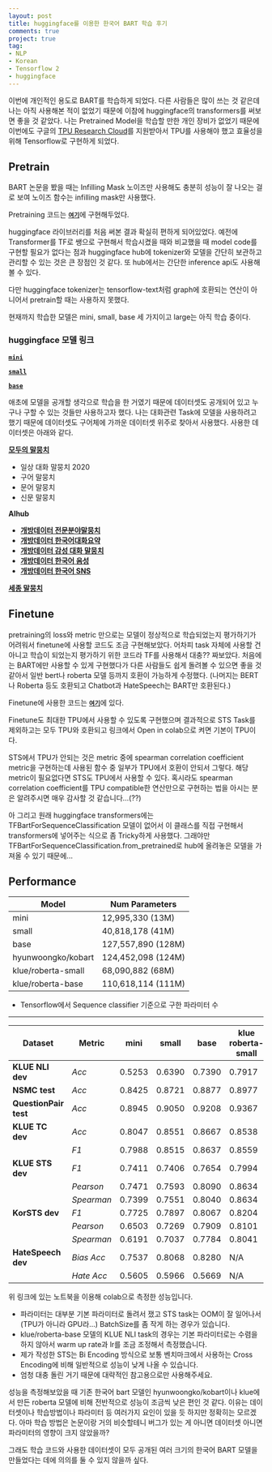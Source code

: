 ```yaml
---
layout: post
title: huggingface를 이용한 한국어 BART 학습 후기
comments: true
project: true
tag:
- NLP
- Korean
- Tensorflow 2
- huggingface
---
```


이번에 개인적인 용도로 BART를 학습하게 되었다. 다른 사람들은 많이 쓰는 것 같은데 나는 아직 사용해본 적이 없었기 때문에 이참에 huggingface의 transformers를 써보면 좋을 것 같았다. 나는 Pretrained Model을 학습할 만한 개인 장비가 없었기 때문에 이번에도 구글의 [TPU Research Cloud](https://sites.research.google/trc/)를 지원받아서 TPU를 사용해야 했고 효율성을 위해 Tensorflow로 구현하게 되었다.

## Pretrain

BART 논문을 봤을 때는 Infilling Mask 노이즈만 사용해도 충분히 성능이 잘 나오는 걸로 보여 노이즈 함수는 infilling mask만 사용했다.

Pretraining 코드는 [**`여기`**](https://github.com/cosmoquester/transformers-bart-pretrain)에 구현해두었다.

huggingface 라이브러리를 처음 써본 결과 확실히 편하게 되어있었다. 예전에 Transformer를 TF로 쌩으로 구현해서 학습시켰을 때와 비교했을 때 model code를 구현할 필요가 없다는 점과 huggingface hub에 tokenizer와 모델을 간단히 보관하고 관리할 수 있는 것은 큰 장점인 것 같다. 또 hub에서는 간단한 inference api도 사용해볼 수 있다.

다만 huggingface tokenizer는 tensorflow-text처럼 graph에 호환되는 연산이 아니어서 pretrain할 때는 사용하지 못했다.

현재까지 학습한 모델은 mini, small, base 세 가지이고 large는 아직 학습 중이다.

### huggingface 모델 링크

[**`mini`**](https://huggingface.co/cosmoquester/bart-ko-mini)

[**`small`**](https://huggingface.co/cosmoquester/bart-ko-small)

[**`base`**](https://huggingface.co/cosmoquester/bart-ko-base)

애초에 모델을 공개할 생각으로 학습을 한 거였기 때문에 데이터셋도 공개되어 있고 누구나 구할 수 있는 것들만 사용하고자 했다. 나는 대화관련 Task에 모델을 사용하려고 했기 때문에 데이터셋도 구어체에 가까운 데이터셋 위주로 찾아서 사용했다. 사용한 데이터셋은 아래와 같다.

**[모두의 말뭉치](https://corpus.korean.go.kr/)**

- 일상 대화 말뭉치 2020
- 구어 말뭉치
- 문어 말뭉치
- 신문 말뭉치

**AIhub**

- **[개방데이터 전문분야말뭉치](https://aihub.or.kr/aidata/30717)**
- **[개방데이터 한국어대화요약](https://aihub.or.kr/aidata/30714)**
- **[개방데이터 감성 대화 말뭉치](https://aihub.or.kr/aidata/7978)**
- **[개방데이터 한국어 음성](https://aihub.or.kr/aidata/105)**
- **[개방데이터 한국어 SNS](https://aihub.or.kr/aidata/30718)**

**[세종 말뭉치](https://ithub.korean.go.kr/)**

## Finetune

pretraining의 loss와 metric 만으로는 모델이 정상적으로 학습되었는지 평가하기가 어려워서 finetune에 사용할 코드도 조금 구현해보았다. 어차피 task 자체에 사용할 건 아니고 학습이 되었는지 평가하기 위한 코드라 TF를 사용해서 대충?? 짜보았다. 처음에는 BART에만 사용할 수 있게 구현했다가 다른 사람들도 쉽게 돌려볼 수 있으면 좋을 것 같아서 일반 bert나 roberta 모델 등까지 호환이 가능하게 수정했다. (나머지는 BERT나 Roberta 등도 호환되고 Chatbot과 HateSpeech는 BART만 호환된다.)

Finetune에 사용한 코드는 [**`여기`**](https://github.com/cosmoquester/transformers-bart-finetune)에 있다.

Finetune도 최대한 TPU에서 사용할 수 있도록 구현했으며 결과적으로 STS Task를 제외하고는 모두 TPU와 호환되고 링크에서 Open in colab으로 켜면 기본이 TPU이다.

STS에서 TPU가 안되는 것은 metric 중에 spearman correlation coefficient metric을 구현하는데 사용된 함수 중 일부가 TPU에서 호환이 안되서 그렇다. 해당 metric이 필요없다면 STS도 TPU에서 사용할 수 있다. 혹시라도 spearman correlation coefficient를 TPU compatible한 연산만으로 구현하는 법을 아시는 분은 알려주시면 매우 감사할 것 같습니다...(??)

아 그리고 원래 huggingface transformers에는 TFBartForSequenceClassification 모델이 없어서 이 클래스를 직접 구현해서 transformers에 넣어주는 식으로 좀 Tricky하게 사용했다. 그래야만 TFBartForSequenceClassification.from_pretrained로 hub에 올려놓은 모델을 가져올 수 있기 때문에...

## Performance

| Model | Num Parameters |
| ----- | -------------- |
| mini | 12,995,330 (13M) |
| small | 40,818,178 (41M) |
| base | 127,557,890 (128M) |
| hyunwoongko/kobart | 124,452,098 (124M) |
| klue/roberta-small | 68,090,882 (68M) |
| klue/roberta-base | 110,618,114 (111M) |

- Tensorflow에서 Sequence classifier 기준으로 구한 파라미터 수

---

| Dataset | Metric | mini | small | base | klue<br />roberta-small | klue<br />roberta-base | hyunwoongko<br />kobart |
| ----------- | ---------- | ----- | ----- | ----- | ----- | ----- | ----- |
| **KLUE NLI dev** | *Acc* | 0.5253 | 0.6390 | 0.7390 | 0.7917 | 0.8557 | 0.7527 |
| **NSMC test** | *Acc* | 0.8425 | 0.8721 | 0.8877 | 0.8977 | 0.9093 | 0.8916 |
| **QuestionPair test** | *Acc* | 0.8945 | 0.9050 | 0.9208 | 0.9367 | 0.9433 | 0.9261 |
| **KLUE TC dev** | *Acc* | 0.8047 | 0.8551 | 0.8667 | 0.8538 | 0.8636 | 0.859 |
| | *F1* | 0.7988 | 0.8515 | 0.8637 | 0.8559 | 0.8636 | 0.8557 |
| **KLUE STS dev** | *F1* | 0.7411 | 0.7406 | 0.7654 | 0.7994 | 0.8086 | 0.8025 |
| | *Pearson* | 0.7471 | 0.7593 | 0.8090 | 0.8634 | 0.8823 | 0.8190 |
| | *Spearman* | 0.7399 | 0.7551 | 0.8040 | 0.8634 | 0.8906 | 0.8134 |
| **KorSTS dev** | *F1* | 0.7725 | 0.7897 | 0.8067 | 0.8204 | 0.8249 | 0.8124 |
| | *Pearson* | 0.6503 | 0.7269 | 0.7909 | 0.8101 | 0.8200 | 0.7842 |
| | *Spearman* | 0.6191 | 0.7037 | 0.7784 | 0.8041 | 0.8152 | 0.7741 |
| **HateSpeech dev** | *Bias Acc* | 0.7537 | 0.8068 | 0.8280 | N/A | N/A | 0.8153 |
| | *Hate Acc* | 0.5605 | 0.5966 | 0.5669 | N/A | N/A | 0.6072 |

위 링크에 있는 노트북을 이용해 colab으로 측정한 성능입니다.

- 파라미터는 대부분 기본 파라미터로 돌려서 쟀고 STS task는 OOM이 잘 일어나서(TPU가 아니라 GPU라...) BatchSize를 좀 작게 하는 경우가 있습니다.
- klue/roberta-base 모델의 KLUE NLI task의 경우는 기본 파라미터로는 수렴을 하지 않아서 warm up rate과 lr를 조금 조정해서 측정했습니다.
- 제가 작성한 STS는 Bi Encoding 방식으로 보통 벤치마크에서 사용하는 Cross Encoding에 비해 일반적으로 성능이 낮게 나올 수 있습니다.
- 엄청 대충 돌린 거기 때문에 대략적인 참고용으로만 사용해주세요.

성능을 측정해보았을 때 기존 한국어 bart 모델인 hyunwoongko/kobart이나 klue에서 만든 roberta 모델에 비해 전반적으로 성능이 조금씩 낮은 편인 것 같다.
이유는 데이터셋이나 학습방법이나 파라미터 등 여러가지 요인이 있을 듯 하지만 정확히는 모르겠다.
아마 학습 방법은 논문이랑 거의 비슷할테니 버그가 있는 게 아니면 데이터셋 아니면 파라미터의 영향이 크지 않았을까?

그래도 학습 코드와 사용한 데이터셋이 모두 공개된 여러 크기의 한국어 BART 모델을 만들었다는 데에 의의를 둘 수 있지 않을까 싶다.
